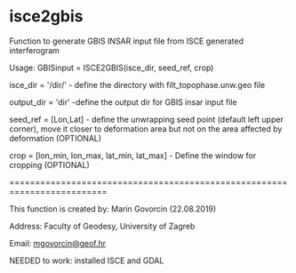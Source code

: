 # isce2gbis
Function to generate GBIS INSAR input file from ISCE generated interferogram

 Usage: GBISinput = ISCE2GBIS(isce_dir, seed_ref, crop)
 
 isce_dir  = '/dir/' - define the directory with filt_topophase.unw.geo file

 output_dir = 'dir' -define the output dir for GBIS insar input file

 seed_ref = [Lon,Lat] - define the unwrapping seed point (default left upper corner), move it closer to deformation area but not on the area affected by deformation (OPTIONAL)

 crop = [lon_min, lon_max, lat_min, lat_max] - Define the window for cropping (OPTIONAL)
 
 =========================================================================
 
 This function is created by: Marin Govorcin (22.08.2019)
 
 Address: Faculty of Geodesy, University of Zagreb
 
 Email: mgovorcin@geof.hr
 
 NEEDED to work: installed ISCE and GDAL
